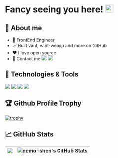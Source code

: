 # Fancy seeing you here! <img src="https://media.giphy.com/media/hvRJCLFzcasrR4ia7z/giphy.gif" width="25px">

## 🤔 About me

- 💼 FrontEnd Engineer
- 📈 Built vant, vant-weapp and more on GitHub
- ❤️ I love open source
- 💬 Contact me ![](https://img.shields.io/badge/Email-nemoshen94%40gmail.com-ffffff?logo=gmail&logoColor=white&color=2bbc8a) ![](https://img.shields.io/badge/Wechat-sjn946-brightgreen.svg?logo=wechat&logoColor=white&color=2bbc8a)

## 🔧 Technologies & Tools

![](https://img.shields.io/badge/OS-mac-informational?style=flat&logo=apple&logoColor=white&color=2bbc8a)
![](https://img.shields.io/badge/Editor-IntelliJ_IDEA-informational?style=flat&logo=intellij-idea&logoColor=white&color=2bbc8a)
![](https://img.shields.io/badge/Code-JavaScript-informational?style=flat&logo=javascript&logoColor=white&color=2bbc8a)
![](https://img.shields.io/badge/Code-Vue-informational?style=flat&logo=vue.js&logoColor=white&color=2bbc8a)

## 🏆 Github Profile Trophy
[![trophy](https://github-profile-trophy.vercel.app/?username=nemo-shen&theme=flat&column=7&no-frame=true&margin-w=2&title=PR,Commits,Stars,Followers)](https://github.com/ryo-ma/github-profile-trophy)

## 📈 GitHub Stats

| <a href="https://github.com/nemo-shen/nemo-shen"><img align="center" src="https://github-readme-stats.vercel.app/api/top-langs/?username=nemo-shen&layout=compact&theme=default&hide_border=true" /></a> | <a href="https://github.com/nemo-shen/nemo-shen"><img align="center" src="https://github-readme-stats.vercel.app/api?username=nemo-shen&disable_animations=true&show_icons=true&theme=default&line_height=20&count_private=true&hide_border=true" alt="nemo-shen's GitHub Stats" /></a> |
| --- | --- |




